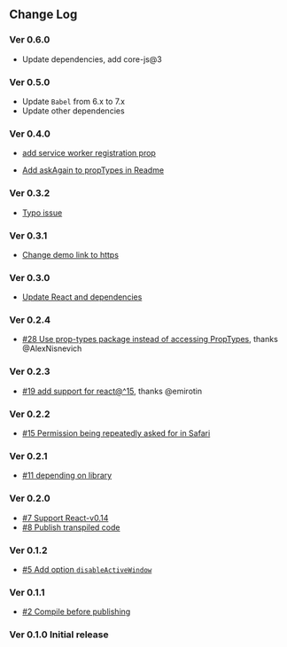 ## Change Log

### Ver 0.6.0
* Update dependencies, add core-js@3

### Ver 0.5.0

* Update `Babel` from 6.x to 7.x
* Update other dependencies

### Ver 0.4.0

* [add service worker registration prop](https://github.com/georgeOsdDev/react-web-notification/pull/41)

* [Add askAgain to propTypes in Readme](https://github.com/georgeOsdDev/react-web-notification/pull/42)

### Ver 0.3.2

* [Typo issue](https://github.com/georgeOsdDev/react-web-notification/issues/39)

### Ver 0.3.1

* [Change demo link to https](https://github.com/georgeOsdDev/react-web-notification/issues/33)

### Ver 0.3.0

* [Update React and dependencies](https://github.com/georgeOsdDev/react-web-notification/issues/31)

### Ver 0.2.4

* [#28 Use prop-types package instead of accessing PropTypes](https://github.com/georgeOsdDev/react-web-notification/issues/28), thanks @AlexNisnevich

### Ver 0.2.3

* [#19 add support for react@^15](https://github.com/georgeOsdDev/react-web-notification/issues/19), thanks @emirotin

### Ver 0.2.2

  * [#15 Permission being repeatedly asked for in Safari](https://github.com/georgeOsdDev/react-web-notification/issues/11)

### Ver 0.2.1

  * [#11 depending on library](https://github.com/georgeOsdDev/react-web-notification/issues/11)

### Ver 0.2.0
  * [#7 Support React-v0.14](https://github.com/georgeOsdDev/react-web-notification/issues/7)
  * [#8 Publish transpiled code](https://github.com/georgeOsdDev/react-web-notification/issues/8)

### Ver 0.1.2
  * [#5 Add option `disableActiveWindow`](https://github.com/georgeOsdDev/react-web-notification/issues/5)

### Ver 0.1.1
  * [#2 Compile before publishing](https://github.com/georgeOsdDev/react-web-notification/issues/2)

### Ver 0.1.0 Initial release
